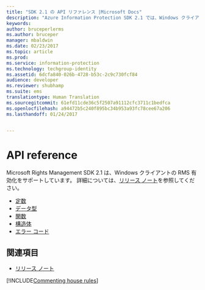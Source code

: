 ```yaml
---
title: "SDK 2.1 の API リファレンス |Microsoft Docs"
description: "Azure Information Protection SDK 2.1 では、Windows クライアントの RMS 有効化をサポートしています。"
keywords: 
author: bruceperlerms
ms.author: bruceper
manager: mbaldwin
ms.date: 02/23/2017
ms.topic: article
ms.prod: 
ms.service: information-protection
ms.technology: techgroup-identity
ms.assetid: 6dcfa840-026b-4728-b53c-2c9c730fcf84
audience: developer
ms.reviewer: shubhamp
ms.suite: ems
translationtype: Human Translation
ms.sourcegitcommit: 61efd11cde36c5f2507a91112cfc3711c1bedfca
ms.openlocfilehash: a94472b5c240f895bc34b953a93fc78cee67a206
ms.lasthandoff: 01/24/2017


---
```


# <a name="api-reference"></a>API reference

Microsoft Rights Management SDK 2.1 は、Windows クライアントの RMS 有効化をサポートしています。 詳細については、[リリース ノート](release-notes-rtm.md)を参照してください。
- [定数](https://msdn.microsoft.com/library/hh535291.aspx)
- [データ型](https://msdn.microsoft.com/library/hh535288.aspx)
- [関数](https://msdn.microsoft.com/library/hh535289.aspx)
- [構造体](https://msdn.microsoft.com/library/hh535294.aspx)
- [エラー コード](https://msdn.microsoft.com/library/hh535248.aspx)



## <a name="related-topics"></a>関連項目

* [リリース ノート](release-notes-rtm.md)

[!INCLUDE[Commenting house rules](../includes/houserules.md)]
